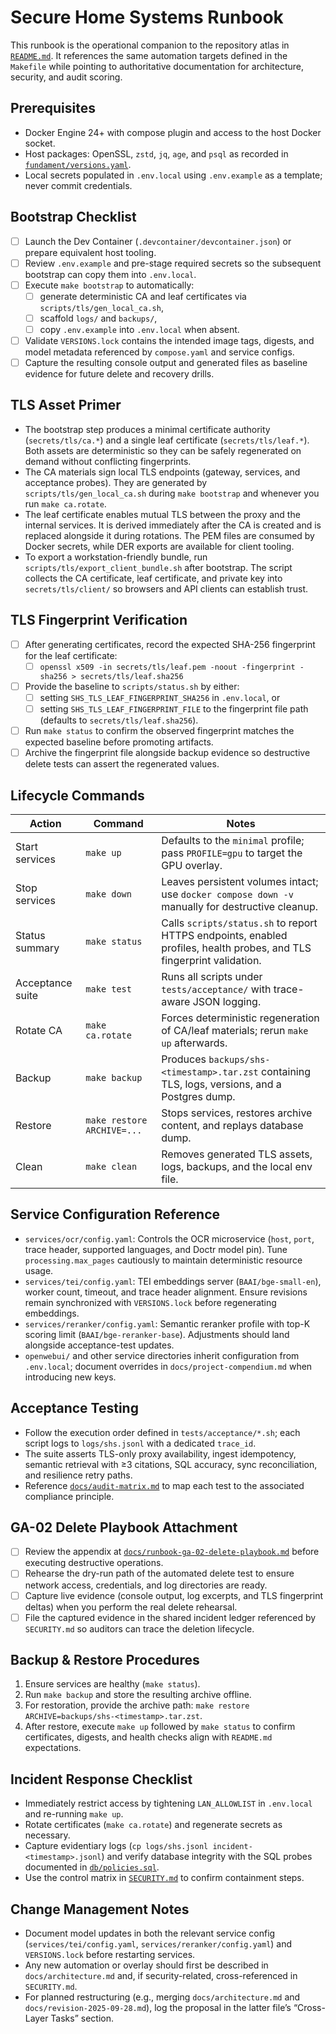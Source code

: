 # Secure Home Systems Runbook

This runbook is the operational companion to the repository atlas in [`README.md`](README.md). It references the same automation targets defined in the `Makefile` while pointing to authoritative documentation for architecture, security, and audit scoring.

## Prerequisites
- Docker Engine 24+ with compose plugin and access to the host Docker socket.
- Host packages: OpenSSL, `zstd`, `jq`, `age`, and `psql` as recorded in [`fundament/versions.yaml`](fundament/versions.yaml).
- Local secrets populated in `.env.local` using `.env.example` as a template; never commit credentials.

## Bootstrap Checklist
- [ ] Launch the Dev Container (`.devcontainer/devcontainer.json`) or prepare equivalent host tooling.
- [ ] Review `.env.example` and pre-stage required secrets so the subsequent bootstrap can copy them into `.env.local`.
- [ ] Execute `make bootstrap` to automatically:
    - [ ] generate deterministic CA and leaf certificates via `scripts/tls/gen_local_ca.sh`,
    - [ ] scaffold `logs/` and `backups/`,
    - [ ] copy `.env.example` into `.env.local` when absent.
- [ ] Validate `VERSIONS.lock` contains the intended image tags, digests, and model metadata referenced by `compose.yaml` and service configs.
- [ ] Capture the resulting console output and generated files as baseline evidence for future delete and recovery drills.

## TLS Asset Primer
- The bootstrap step produces a minimal certificate authority (`secrets/tls/ca.*`) and a single leaf certificate (`secrets/tls/leaf.*`). Both assets are deterministic so they can be safely regenerated on demand without conflicting fingerprints.
- The CA materials sign local TLS endpoints (gateway, services, and acceptance probes). They are generated by `scripts/tls/gen_local_ca.sh` during `make bootstrap` and whenever you run `make ca.rotate`.
- The leaf certificate enables mutual TLS between the proxy and the internal services. It is derived immediately after the CA is created and is replaced alongside it during rotations. The PEM files are consumed by Docker secrets, while DER exports are available for client tooling.
- To export a workstation-friendly bundle, run `scripts/tls/export_client_bundle.sh` after bootstrap. The script collects the CA certificate, leaf certificate, and private key into `secrets/tls/client/` so browsers and API clients can establish trust.

## TLS Fingerprint Verification
- [ ] After generating certificates, record the expected SHA-256 fingerprint for the leaf certificate:
    - [ ] `openssl x509 -in secrets/tls/leaf.pem -noout -fingerprint -sha256 > secrets/tls/leaf.sha256`
- [ ] Provide the baseline to `scripts/status.sh` by either:
    - [ ] setting `SHS_TLS_LEAF_FINGERPRINT_SHA256` in `.env.local`, or
    - [ ] setting `SHS_TLS_LEAF_FINGERPRINT_FILE` to the fingerprint file path (defaults to `secrets/tls/leaf.sha256`).
- [ ] Run `make status` to confirm the observed fingerprint matches the expected baseline before promoting artifacts.
- [ ] Archive the fingerprint file alongside backup evidence so destructive delete tests can assert the regenerated values.

## Lifecycle Commands
| Action | Command | Notes |
| --- | --- | --- |
| Start services | `make up` | Defaults to the `minimal` profile; pass `PROFILE=gpu` to target the GPU overlay. |
| Stop services | `make down` | Leaves persistent volumes intact; use `docker compose down -v` manually for destructive cleanup. |
| Status summary | `make status` | Calls `scripts/status.sh` to report HTTPS endpoints, enabled profiles, health probes, and TLS fingerprint validation. |
| Acceptance suite | `make test` | Runs all scripts under `tests/acceptance/` with trace-aware JSON logging. |
| Rotate CA | `make ca.rotate` | Forces deterministic regeneration of CA/leaf materials; rerun `make up` afterwards. |
| Backup | `make backup` | Produces `backups/shs-<timestamp>.tar.zst` containing TLS, logs, versions, and a Postgres dump. |
| Restore | `make restore ARCHIVE=...` | Stops services, restores archive content, and replays database dump. |
| Clean | `make clean` | Removes generated TLS assets, logs, backups, and the local env file. |

## Service Configuration Reference
- `services/ocr/config.yaml`: Controls the OCR microservice (`host`, `port`, trace header, supported languages, and Doctr model pin). Tune `processing.max_pages` cautiously to maintain deterministic resource usage.
- `services/tei/config.yaml`: TEI embeddings server (`BAAI/bge-small-en`), worker count, timeout, and trace header alignment. Ensure revisions remain synchronized with `VERSIONS.lock` before regenerating embeddings.
- `services/reranker/config.yaml`: Semantic reranker profile with top-K scoring limit (`BAAI/bge-reranker-base`). Adjustments should land alongside acceptance-test updates.
- `openwebui/` and other service directories inherit configuration from `.env.local`; document overrides in `docs/project-compendium.md` when introducing new keys.

## Acceptance Testing
- Follow the execution order defined in `tests/acceptance/*.sh`; each script logs to `logs/shs.jsonl` with a dedicated `trace_id`.
- The suite asserts TLS-only proxy availability, ingest idempotency, semantic retrieval with ≥3 citations, SQL accuracy, sync reconciliation, and resilience retry paths.
- Reference [`docs/audit-matrix.md`](docs/audit-matrix.md) to map each test to the associated compliance principle.

## GA-02 Delete Playbook Attachment
- [ ] Review the appendix at [`docs/runbook-ga-02-delete-playbook.md`](docs/runbook-ga-02-delete-playbook.md) before executing destructive operations.
- [ ] Rehearse the dry-run path of the automated delete test to ensure network access, credentials, and log directories are ready.
- [ ] Capture live evidence (console output, log excerpts, and TLS fingerprint deltas) when you perform the real delete rehearsal.
- [ ] File the captured evidence in the shared incident ledger referenced by `SECURITY.md` so auditors can trace the deletion lifecycle.

## Backup & Restore Procedures
1. Ensure services are healthy (`make status`).
2. Run `make backup` and store the resulting archive offline.
3. For restoration, provide the archive path: `make restore ARCHIVE=backups/shs-<timestamp>.tar.zst`.
4. After restore, execute `make up` followed by `make status` to confirm certificates, digests, and health checks align with `README.md` expectations.

## Incident Response Checklist
- Immediately restrict access by tightening `LAN_ALLOWLIST` in `.env.local` and re-running `make up`.
- Rotate certificates (`make ca.rotate`) and regenerate secrets as necessary.
- Capture evidentiary logs (`cp logs/shs.jsonl incident-<timestamp>.jsonl`) and verify database integrity with the SQL probes documented in [`db/policies.sql`](db/policies.sql).
- Use the control matrix in [`SECURITY.md`](SECURITY.md) to confirm containment steps.

## Change Management Notes
- Document model updates in both the relevant service config (`services/tei/config.yaml`, `services/reranker/config.yaml`) and `VERSIONS.lock` before restarting services.
- Any new automation or overlay should first be described in `docs/architecture.md` and, if security-related, cross-referenced in `SECURITY.md`.
- For planned restructuring (e.g., merging `docs/architecture.md` and `docs/revision-2025-09-28.md`), log the proposal in the latter file’s “Cross-Layer Tasks” section.

